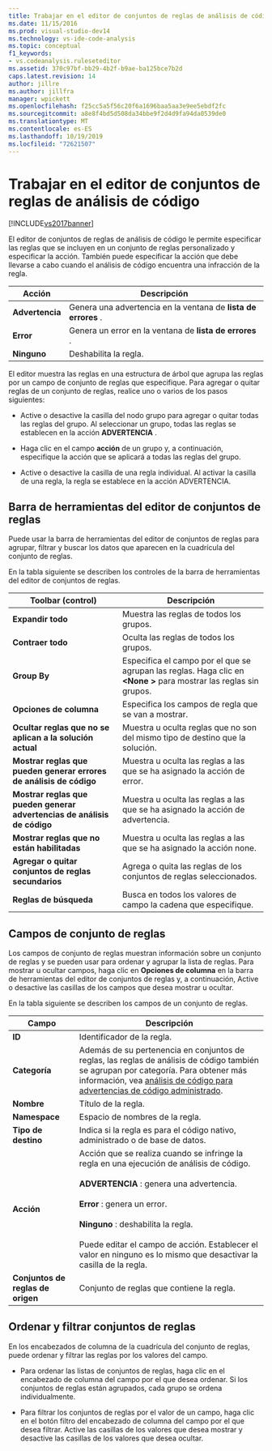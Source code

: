 ```yaml
---
title: Trabajar en el editor de conjuntos de reglas de análisis de código | Microsoft Docs
ms.date: 11/15/2016
ms.prod: visual-studio-dev14
ms.technology: vs-ide-code-analysis
ms.topic: conceptual
f1_keywords:
- vs.codeanalysis.ruleseteditor
ms.assetid: 370c97bf-bb29-4b2f-b9ae-ba125bce7b2d
caps.latest.revision: 14
author: jillre
ms.author: jillfra
manager: wpickett
ms.openlocfilehash: f25cc5a5f56c20f6a1696baa5aa3e9ee5ebdf2fc
ms.sourcegitcommit: a8e8f4bd5d508da34bbe9f2d4d9fa94da0539de0
ms.translationtype: MT
ms.contentlocale: es-ES
ms.lasthandoff: 10/19/2019
ms.locfileid: "72621507"
---
```

# <a name="working-in-the-code-analysis-rule-set-editor"></a>Trabajar en el editor de conjuntos de reglas de análisis de código
[!INCLUDE[vs2017banner](../includes/vs2017banner.md)]

El editor de conjuntos de reglas de análisis de código le permite especificar las reglas que se incluyen en un conjunto de reglas personalizado y especificar la acción. También puede especificar la acción que debe llevarse a cabo cuando el análisis de código encuentra una infracción de la regla.

|Acción|Descripción|
|------------|-----------------|
|**Advertencia**|Genera una advertencia en la ventana de **lista de errores** .|
|**Error**|Genera un error en la ventana de **lista de errores** .|
|**Ninguno**|Deshabilita la regla.|

 El editor muestra las reglas en una estructura de árbol que agrupa las reglas por un campo de conjunto de reglas que especifique. Para agregar o quitar reglas de un conjunto de reglas, realice uno o varios de los pasos siguientes:

- Active o desactive la casilla del nodo grupo para agregar o quitar todas las reglas del grupo. Al seleccionar un grupo, todas las reglas se establecen en la acción **ADVERTENCIA** .

- Haga clic en el campo **acción** de un grupo y, a continuación, especifique la acción que se aplicará a todas las reglas del grupo.

- Active o desactive la casilla de una regla individual. Al activar la casilla de una regla, la regla se establece en la acción ADVERTENCIA.

## <a name="rule-set-editor-toolbar"></a>Barra de herramientas del editor de conjuntos de reglas
 Puede usar la barra de herramientas del editor de conjuntos de reglas para agrupar, filtrar y buscar los datos que aparecen en la cuadrícula del conjunto de reglas.

 En la tabla siguiente se describen los controles de la barra de herramientas del editor de conjuntos de reglas.

|Toolbar (control)|Descripción|
|---------------------|-----------------|
|**Expandir todo**|Muestra las reglas de todos los grupos.|
|**Contraer todo**|Oculta las reglas de todos los grupos.|
|**Group By**|Especifica el campo por el que se agrupan las reglas. Haga clic en **\<None >** para mostrar las reglas sin grupos.|
|**Opciones de columna**|Especifica los campos de regla que se van a mostrar.|
|**Ocultar reglas que no se aplican a la solución actual**|Muestra u oculta reglas que no son del mismo tipo de destino que la solución.|
|**Mostrar reglas que pueden generar errores de análisis de código**|Muestra u oculta las reglas a las que se ha asignado la acción de error.|
|**Mostrar reglas que pueden generar advertencias de análisis de código**|Muestra u oculta las reglas a las que se ha asignado la acción de advertencia.|
|**Mostrar reglas que no están habilitadas**|Muestra u oculta las reglas a las que se ha asignado la acción none.|
|**Agregar o quitar conjuntos de reglas secundarios**|Agrega o quita las reglas de los conjuntos de reglas seleccionados.|
|**Reglas de búsqueda**|Busca en todos los valores de campo la cadena que especifique.|

## <a name="rule-set-fields"></a>Campos de conjunto de reglas
 Los campos de conjunto de reglas muestran información sobre un conjunto de reglas y se pueden usar para ordenar y agrupar la lista de reglas. Para mostrar u ocultar campos, haga clic en **Opciones de columna** en la barra de herramientas del editor de conjuntos de reglas y, a continuación, Active o desactive las casillas de los campos que desea mostrar u ocultar.

 En la tabla siguiente se describen los campos de un conjunto de reglas.

|Campo|Descripción|
|-----------|-----------------|
|**ID**|Identificador de la regla.|
|**Categoría**|Además de su pertenencia en conjuntos de reglas, las reglas de análisis de código también se agrupan por categoría. Para obtener más información, vea [análisis de código para advertencias de código administrado](../code-quality/code-analysis-for-managed-code-warnings.md).|
|**Nombre**|Título de la regla.|
|**Namespace**|Espacio de nombres de la regla.|
|**Tipo de destino**|Indica si la regla es para el código nativo, administrado o de base de datos.|
|**Acción**|Acción que se realiza cuando se infringe la regla en una ejecución de análisis de código.<br /><br /> **ADVERTENCIA** : genera una advertencia.<br /><br /> **Error** : genera un error.<br /><br /> **Ninguno** : deshabilita la regla.<br /><br /> Puede editar el campo de acción. Establecer el valor en ninguno es lo mismo que desactivar la casilla de la regla.|
|**Conjuntos de reglas de origen**|Conjunto de reglas que contiene la regla.|

## <a name="sorting-and-filtering-rule-sets"></a>Ordenar y filtrar conjuntos de reglas
 En los encabezados de columna de la cuadrícula del conjunto de reglas, puede ordenar y filtrar las reglas por los valores del campo.

- Para ordenar las listas de conjuntos de reglas, haga clic en el encabezado de columna del campo por el que desea ordenar. Si los conjuntos de reglas están agrupados, cada grupo se ordena individualmente.

- Para filtrar los conjuntos de reglas por el valor de un campo, haga clic en el botón filtro del encabezado de columna del campo por el que desea filtrar. Active las casillas de los valores que desea mostrar y desactive las casillas de los valores que desea ocultar.
